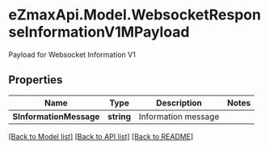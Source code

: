 # eZmaxApi.Model.WebsocketResponseInformationV1MPayload
Payload for Websocket Information V1

## Properties

Name | Type | Description | Notes
------------ | ------------- | ------------- | -------------
**SInformationMessage** | **string** | Information message | 

[[Back to Model list]](../README.md#documentation-for-models) [[Back to API list]](../README.md#documentation-for-api-endpoints) [[Back to README]](../README.md)

